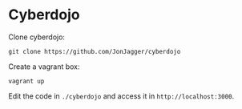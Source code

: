 # Cyberdojo

Clone cyberdojo:

    git clone https://github.com/JonJagger/cyberdojo

Create a vagrant box:

    vagrant up

Edit the code in `./cyberdojo` and access it in `http://localhost:3000`.
